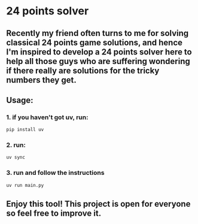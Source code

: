 # 24 points solver

## Recently my friend often turns to me for solving classical 24 points game solutions, and hence I'm inspired to develop a 24 points solver here to help all those guys who are suffering wondering if there really are solutions for the tricky numbers they get.

## Usage:

### 1. if you haven't got uv, run: 
``` bash
pip install uv 
```
### 2. run:
``` bash
uv sync
```
### 3. run and follow the instructions
``` bash
uv run main.py
```

## Enjoy this tool! This project is open for everyone so feel free to improve it.